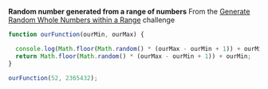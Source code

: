 

**Random number generated from a range of numbers**
From the [Generate Random Whole Numbers within a Range](https://www.freecodecamp.com/challenges/generate-random-whole-numbers-within-a-range) challenge


```js
function ourFunction(ourMin, ourMax) {

  console.log(Math.floor(Math.random() * (ourMax - ourMin + 1)) + ourMin);
  return Math.floor(Math.random() * (ourMax - ourMin + 1)) + ourMin;
}

ourFunction(52, 2365432);
```
